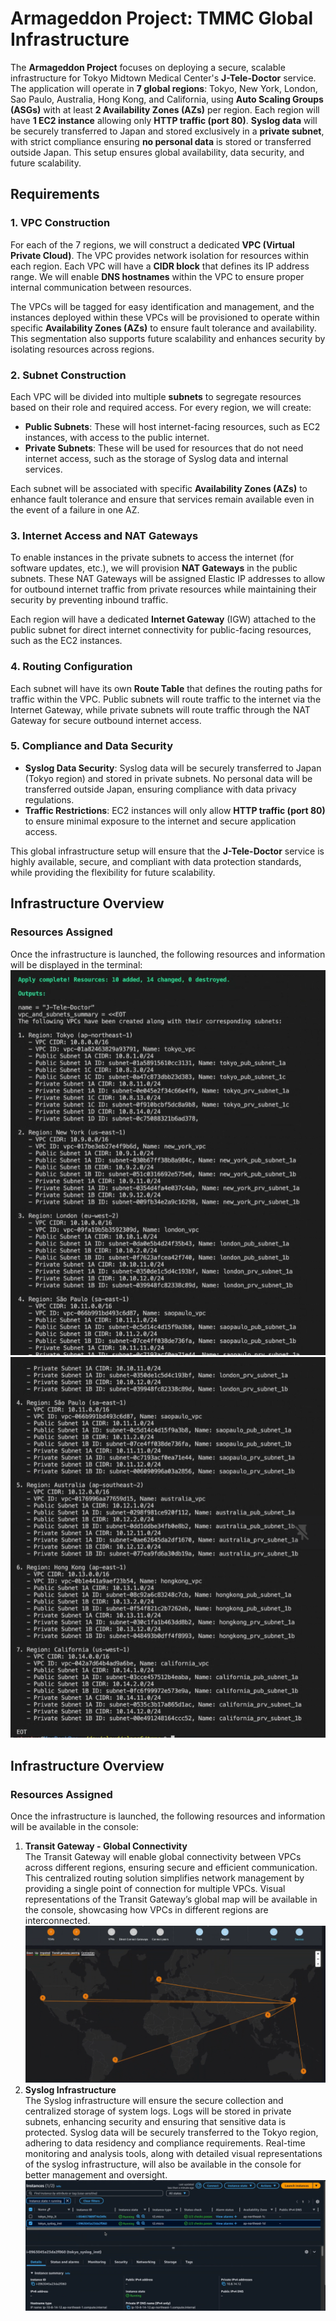# Armageddon Project: TMMC Global Infrastructure

The **Armageddon Project** focuses on deploying a secure, scalable infrastructure for Tokyo Midtown Medical Center's **J-Tele-Doctor** service. The application will operate in **7 global regions**: Tokyo, New York, London, Sao Paulo, Australia, Hong Kong, and California, using **Auto Scaling Groups (ASGs)** with at least **2 Availability Zones (AZs)** per region. Each region will have **1 EC2 instance** allowing only **HTTP traffic (port 80)**. **Syslog data** will be securely transferred to Japan and stored exclusively in a **private subnet**, with strict compliance ensuring **no personal data** is stored or transferred outside Japan. This setup ensures global availability, data security, and future scalability.

## Requirements

### 1. **VPC Construction**
For each of the 7 regions, we will construct a dedicated **VPC (Virtual Private Cloud)**. The VPC provides network isolation for resources within each region. Each VPC will have a **CIDR block** that defines its IP address range. We will enable **DNS hostnames** within the VPC to ensure proper internal communication between resources.

The VPCs will be tagged for easy identification and management, and the instances deployed within these VPCs will be provisioned to operate within specific **Availability Zones (AZs)** to ensure fault tolerance and availability. This segmentation also supports future scalability and enhances security by isolating resources across regions.

### 2. **Subnet Construction**
Each VPC will be divided into multiple **subnets** to segregate resources based on their role and required access. For every region, we will create:

- **Public Subnets**: These will host internet-facing resources, such as EC2 instances, with access to the public internet.
- **Private Subnets**: These will be used for resources that do not need internet access, such as the storage of Syslog data and internal services.

Each subnet will be associated with specific **Availability Zones (AZs)** to enhance fault tolerance and ensure that services remain available even in the event of a failure in one AZ.

### 3. **Internet Access and NAT Gateways**
To enable instances in the private subnets to access the internet (for software updates, etc.), we will provision **NAT Gateways** in the public subnets. These NAT Gateways will be assigned Elastic IP addresses to allow for outbound internet traffic from private resources while maintaining their security by preventing inbound traffic.

Each region will have a dedicated **Internet Gateway** (IGW) attached to the public subnet for direct internet connectivity for public-facing resources, such as the EC2 instances.

### 4. **Routing Configuration**
Each subnet will have its own **Route Table** that defines the routing paths for traffic within the VPC. Public subnets will route traffic to the internet via the Internet Gateway, while private subnets will route traffic through the NAT Gateway for secure outbound internet access.

### 5. **Compliance and Data Security**
- **Syslog Data Security**: Syslog data will be securely transferred to Japan (Tokyo region) and stored in private subnets. No personal data will be transferred outside Japan, ensuring compliance with data privacy regulations.
- **Traffic Restrictions**: EC2 instances will only allow **HTTP traffic (port 80)** to ensure minimal exposure to the internet and secure application access.

This global infrastructure setup will ensure that the **J-Tele-Doctor** service is highly available, secure, and compliant with data protection standards, while providing the flexibility for future scalability.


## Infrastructure Overview

### Resources Assigned
Once the infrastructure is launched, the following resources and information will be displayed in the terminal:
![alt text](terminal_output2.jpg)
![alt text](terminal_output.jpg)
## Infrastructure Overview

### Resources Assigned
Once the infrastructure is launched, the following resources and information will be available in the console:

1. **Transit Gateway - Global Connectivity**  
   The Transit Gateway will enable global connectivity between VPCs across different regions, ensuring secure and efficient communication. This centralized routing solution simplifies network management by providing a single point of connection for multiple VPCs. Visual representations of the Transit Gateway’s global map will be available in the console, showcasing how VPCs in different regions are interconnected.
![alt text](transit_map.jpg)
2. **Syslog Infrastructure**  
   The Syslog infrastructure will ensure the secure collection and centralized storage of system logs. Logs will be stored in private subnets, enhancing security and ensuring that sensitive data is protected. Syslog data will be securely transferred to the Tokyo region, adhering to data residency and compliance requirements. Real-time monitoring and analysis tools, along with detailed visual representations of the syslog infrastructure, will also be available in the console for better management and oversight.
![alt text](syslog.jpg)